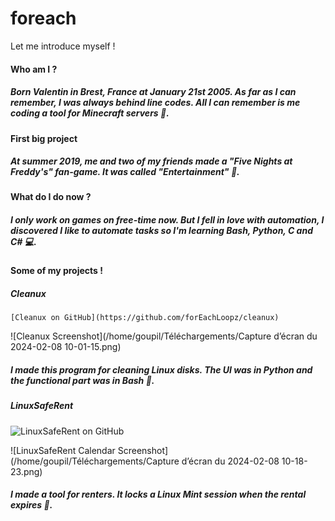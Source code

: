 # foreach
Let me introduce myself !



#### Who am I ?

##### Born Valentin in Brest, France at January 21st 2005. As far as I can remember, I was always behind line codes. All I can remember is me coding a tool for Minecraft servers :hammer:.

#### First big project

##### At summer 2019, me and two of my friends made a "Five Nights at Freddy's" fan-game. It was called "Entertainment" :bear:. 

#### What do I do now ?

##### I only work on games on free-time now. But I fell in love with automation, I discovered I like to automate tasks so I'm learning Bash, Python, C and C# :computer:.

#### Some of my projects !

##### Cleanux

```text
[Cleanux on GitHub](https://github.com/forEachLoopz/cleanux)
```

![Cleanux Screenshot](/home/goupil/Téléchargements/Capture d’écran du 2024-02-08 10-01-15.png)

##### I made this program for cleaning Linux disks. The UI was in Python and the functional part was in Bash :floppy_disk:.

##### LinuxSafeRent

![LinuxSafeRent on GitHub](https://github.com/forEachLoopz/LinuxSafeRent)

![LinuxSafeRent Calendar Screenshot](/home/goupil/Téléchargements/Capture d’écran du 2024-02-08 10-18-23.png)

##### I made a tool for renters. It locks a Linux Mint session when the rental expires :closed_lock_with_key:.

